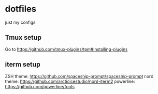 # dotfiles
just my configs


## Tmux setup
Go to https://github.com/tmux-plugins/tpm#installing-plugins

## iterm setup
ZSH theme: https://github.com/spaceship-prompt/spaceship-prompt
nord theme: https://github.com/arcticicestudio/nord-iterm2
powerline: https://github.com/powerline/fonts
